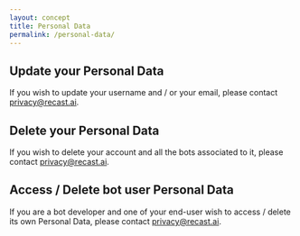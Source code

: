 ```yaml
---
layout: concept
title: Personal Data
permalink: /personal-data/
---
```


## Update your Personal Data

If you wish to update your username and / or your email, please contact privacy@recast.ai.

## Delete your Personal Data

If you wish to delete your account and all the bots associated to it, please contact privacy@recast.ai.

## Access / Delete bot user Personal Data

If you are a bot developer and one of your end-user wish to access / delete its own Personal Data, please contact privacy@recast.ai.
